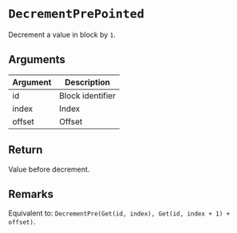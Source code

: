 # `DecrementPrePointed`

Decrement a value in block by `1`.

## Arguments

| Argument | Description      |
| -------- | ---------------- |
| id       | Block identifier |
| index    | Index            |
| offset   | Offset           |

## Return

Value before decrement.

## Remarks

Equivalent to: `DecrementPre(Get(id, index), Get(id, index + 1) + offset)`.
